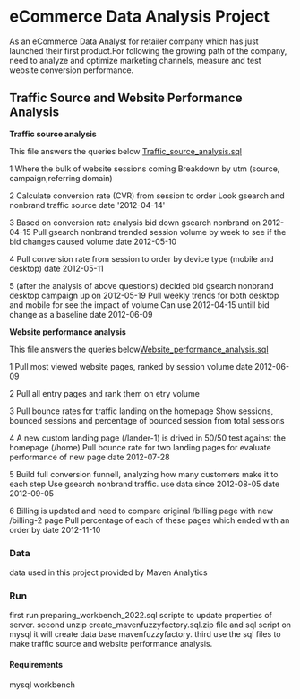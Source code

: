 # eCommerce Data Analysis Project

As an eCommerce Data Analyst for retailer company which has just launched their first product.For following the growing path of the company, need to analyze and optimize marketing channels, measure and test website conversion performance.

## Traffic Source and Website Performance Analysis

**Traffic source analysis** 

This file answers the queries below [Traffic_source_analysis.sql](https://github.com/Umid995/eCommerce-Data-Analyst-Project/blob/main/Traffic_source_analysis.sql)

1 Where the bulk of website sessions coming
  Breakdown by utm (source, campaign,referring domain)
  
2 Calculate conversion rate (CVR) from session to order
  Look gsearch and nonbrand traffic source 
  date '2012-04-14'

3 Based on conversion rate analysis bid down gsearch nonbrand on 2012-04-15
  Pull gsearch nonbrand trended session volume by week to see if the bid changes caused volume
  date 2012-05-10
  
4 Pull conversion rate from session to order by device type (mobile and desktop)
  date 2012-05-11

5 (after the analysis of above questions) decided bid gsearch nonbrand desktop campaign up on 2012-05-19
  Pull weekly trends for both desktop and mobile  for see the impact of volume
  Can use 2012-04-15 untill bid change as a baseline
  date 2012-06-09
  
**Website performance analysis** 

This file answers the queries below[Website_performance_analysis.sql](https://github.com/Umid995/eCommerce-Data-Analyst-Project/blob/main/Website_performance_analysis.sql)
  
1 Pull most viewed website pages, ranked by session volume
  date 2012-06-09
   
2 Pull all entry pages and rank them on etry volume

3 Pull bounce rates for traffic landing on the homepage
  Show sessions, bounced sessions and percentage of bounced session from total sessions
  
4 A new custom landing page (/lander-1) is drived in 50/50 test against the homepage (/home)
  Pull bounce rate for two landing pages for evaluate performance of new page 
  date 2012-07-28

5 Build full conversion funnell, analyzing how many customers make it to each step
  Use gsearch  nonbrand traffic. use data since 2012-08-05
  date 2012-09-05
  
6 Billing is updated and need to compare original /billing page with new /billing-2 page
  Pull percentage of each of these pages which ended with an order by
  date 2012-11-10

### Data 
data used in this project provided by Maven Analytics

### Run
 first run preparing_workbench_2022.sql scripte to update properties of server.
 second unzip create_mavenfuzzyfactory.sql.zip file and sql script on mysql it will create data base mavenfuzzyfactory.
 third use the sql files to make traffic source and website performance analysis.
 
#### Requirements
mysql workbench
